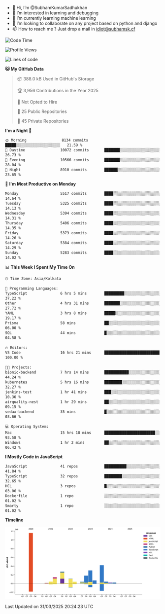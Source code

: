 - 👋 Hi, I’m @SubhamKumarSadhukhan
- 👀 I’m interested in learning and debugging
- 🌱 I’m currently learning machine learning
- 💞️ I’m looking to collaborate on any project based on python and django
- 📫 How to reach me ?
      Just drop a mail in idiot@subhamsk.cf

<!---
SubhamKumarSadhukhan/SubhamKumarSadhukhan is a ✨ special ✨ repository because its `README.md` (this file) appears on your GitHub profile.
You can click the Preview link to take a look at your changes.
--->


<!--START_SECTION:waka-->
![Code Time](http://img.shields.io/badge/Code%20Time-2%2C814%20hrs%2031%20mins-blue)

![Profile Views](http://img.shields.io/badge/Profile%20Views-0-blue)

![Lines of code](https://img.shields.io/badge/From%20Hello%20World%20I%27ve%20Written-2.8%20million%20lines%20of%20code-blue)

**🐱 My GitHub Data** 

> 📦 388.0 kB Used in GitHub's Storage 
 > 
> 🏆 3,956 Contributions in the Year 2025
 > 
> 🚫 Not Opted to Hire
 > 
> 📜 25 Public Repositories 
 > 
> 🔑 45 Private Repositories 
 > 
**I'm a Night 🦉** 

```text
🌞 Morning                8134 commits        █████░░░░░░░░░░░░░░░░░░░░   21.59 % 
🌆 Daytime                10072 commits       ███████░░░░░░░░░░░░░░░░░░   26.73 % 
🌃 Evening                10566 commits       ███████░░░░░░░░░░░░░░░░░░   28.04 % 
🌙 Night                  8910 commits        ██████░░░░░░░░░░░░░░░░░░░   23.65 % 
```
📅 **I'm Most Productive on Monday** 

```text
Monday                   5517 commits        ████░░░░░░░░░░░░░░░░░░░░░   14.64 % 
Tuesday                  5325 commits        ████░░░░░░░░░░░░░░░░░░░░░   14.13 % 
Wednesday                5394 commits        ████░░░░░░░░░░░░░░░░░░░░░   14.31 % 
Thursday                 5406 commits        ████░░░░░░░░░░░░░░░░░░░░░   14.35 % 
Friday                   5373 commits        ████░░░░░░░░░░░░░░░░░░░░░   14.26 % 
Saturday                 5384 commits        ████░░░░░░░░░░░░░░░░░░░░░   14.29 % 
Sunday                   5283 commits        ████░░░░░░░░░░░░░░░░░░░░░   14.02 % 
```


📊 **This Week I Spent My Time On** 

```text
🕑︎ Time Zone: Asia/Kolkata

💬 Programming Languages: 
TypeScript               6 hrs 5 mins        █████████░░░░░░░░░░░░░░░░   37.22 % 
Other                    4 hrs 31 mins       ███████░░░░░░░░░░░░░░░░░░   27.72 % 
YAML                     3 hrs 8 mins        █████░░░░░░░░░░░░░░░░░░░░   19.17 % 
Prisma                   58 mins             ██░░░░░░░░░░░░░░░░░░░░░░░   06.00 % 
SQL                      44 mins             █░░░░░░░░░░░░░░░░░░░░░░░░   04.58 % 

🔥 Editors: 
VS Code                  16 hrs 21 mins      █████████████████████████   100.00 % 

🐱‍💻 Projects: 
bionic-backend           7 hrs 14 mins       ███████████░░░░░░░░░░░░░░   44.24 % 
kubernetes               5 hrs 16 mins       ████████░░░░░░░░░░░░░░░░░   32.27 % 
jenkins-test             1 hr 41 mins        ███░░░░░░░░░░░░░░░░░░░░░░   10.36 % 
airquality-nest          1 hr 29 mins        ██░░░░░░░░░░░░░░░░░░░░░░░   09.15 % 
sedax-backend            35 mins             █░░░░░░░░░░░░░░░░░░░░░░░░   03.66 % 

💻 Operating System: 
Mac                      15 hrs 18 mins      ███████████████████████░░   93.58 % 
Windows                  1 hr 2 mins         ██░░░░░░░░░░░░░░░░░░░░░░░   06.42 % 
```

**I Mostly Code in JavaScript** 

```text
JavaScript               41 repos            ██████████░░░░░░░░░░░░░░░   41.84 % 
TypeScript               32 repos            ████████░░░░░░░░░░░░░░░░░   32.65 % 
HCL                      3 repos             █░░░░░░░░░░░░░░░░░░░░░░░░   03.06 % 
Dockerfile               1 repo              ░░░░░░░░░░░░░░░░░░░░░░░░░   01.02 % 
Smarty                   1 repo              ░░░░░░░░░░░░░░░░░░░░░░░░░   01.02 % 
```



**Timeline**

![Lines of Code chart](https://raw.githubusercontent.com/SubhamKumarSadhukhan/SubhamKumarSadhukhan/main/assets/bar_graph.png)


 Last Updated on 31/03/2025 20:24:23 UTC
<!--END_SECTION:waka-->
